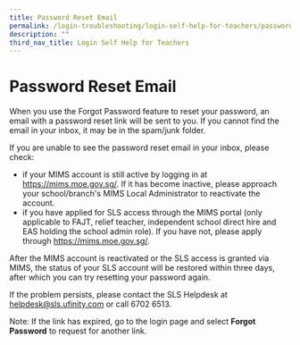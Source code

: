 ```yaml
---
title: Password Reset Email
permalink: /login-troubleshooting/login-self-help-for-teachers/passwordresetemail/
description: ""
third_nav_title: Login Self Help for Teachers
---
```

Password Reset Email
===================

When you use the Forgot Password feature to reset your password, an email with a password reset link will be sent to you. If you cannot find the email in your inbox, it may be in the spam/junk folder.

 If you are unable to see the password reset email in your inbox, please check:

- if your MIMS account is still active by logging in at <a href="https://mims.moe.gov.sg/" target="_blank">https://mims.moe.gov.sg/</a>. If it has become inactive, please approach your school/branch's MIMS Local Administrator to reactivate the account.
- if you have applied for SLS access through the MIMS portal (only applicable to FAJT, relief teacher, independent school direct hire and EAS holding the school admin role). If you have not, please apply through <a href="https://mims.moe.gov.sg/" target="_blank">https://mims.moe.gov.sg/</a>.

 After the MIMS account is reactivated or the SLS access is granted via MIMS, the status of your SLS account will be restored within three days, after which you can try resetting your password again.

 If the problem persists, please contact the SLS Helpdesk at <a href="mailto:helpdesk@sls.ufinity.com">helpdesk@sls.ufinity.com</a> or call 6702 6513.

 Note: If the link has expired, go to the login page and select **Forgot Password** to request for another link.

         
